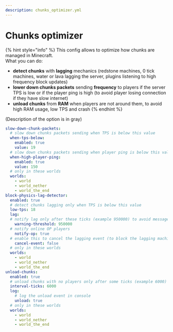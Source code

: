 ```yaml
---
description: chunks_optimizer.yml
---
```


# Chunks optimizer

{% hint style="info" %}
This config allows to optimize how chunks are managed in Minecraft.  
What you can do:

* **detect chunks** with **lagging** mechanics \(redstone machines, 0 tick machines, water or lava lagging the server, plugins listening to high frequency block updates\)
* **lower down chunks packets** sending **frequency** to players if the server TPS is low or if the player ping is high \(to avoid player losing connection if they have slow internet\)
* **unload chunks** from **RAM** when players are not around them, to avoid high RAM usage, low TPS and crash
{% endhint %}

\(Description of the option is in gray\)

```yaml
slow-down-chunk-packets:
  # slow down chunks packets sending when TPS is below this value
  when-tps-below:
    enabled: true
    value: 19
  # slow down chunks packets sending when player ping is below this value
  when-high-player-ping:
    enabled: true
    value: 150
  # only in these worlds
  worlds:
    - world
    - world_nether
    - world_the_end
block-physics-lag-detector:
  enabled: true
  # detect chunks lagging only when TPS is below this value
  low-tps: 18
  lag:
  # notify lag only after these ticks (example 950000) to avoid message spam
    warning-threshold: 950000
  # notify online OP players
    notify-op: true
  # enable this to cancel the lagging event (to block the lagging machine for example)
    cancel-event: false
  # only in these worlds
  worlds:
    - world
    - world_nether
    - world_the_end
unload-chunks:
  enabled: true
  # unload chunks with no players only after some ticks (example 6000)
  interval-ticks: 6000
  log:
    # log the unload event in console
    unload: true
  # only in these worlds
  worlds:
    - world
    - world_nether
    - world_the_end
```

